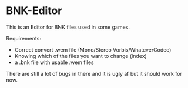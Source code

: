 # BNK-Editor
This is an Editor for BNK files used in some games.

Requirements:
- Correct convert .wem file (Mono/Stereo Vorbis/WhateverCodec)
- Knowing which of the files you want to change (index)
- a .bnk file with usable .wem files

There are still a lot of bugs in there and it is ugly af but it should work for now.

